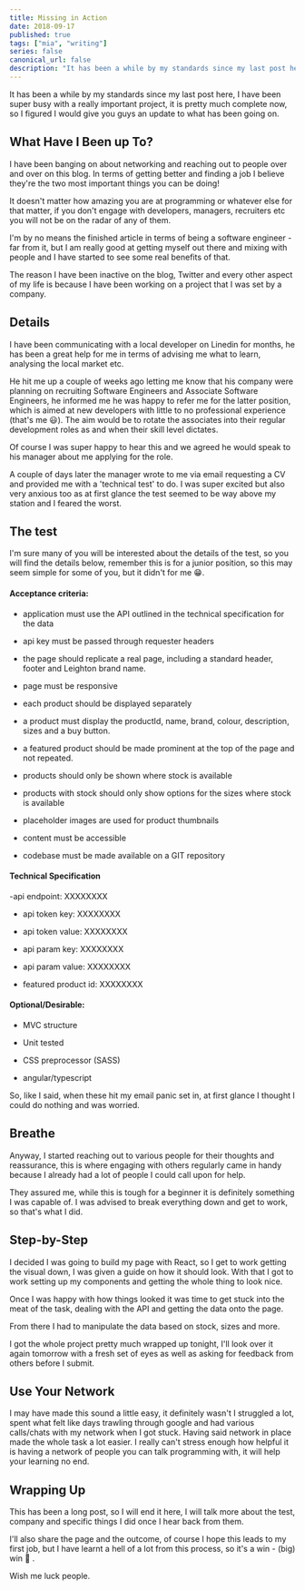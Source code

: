 ```yaml
---
title: Missing in Action
date: 2018-09-17
published: true
tags: ["mia", "writing"]
series: false
canonical_url: false
description: "It has been a while by my standards since my last post here, I have been super busy with a really important project, it is pretty much complete now, so I figured I would give you guys an update to what has been going on."
---
```


It has been a while by my standards since my last post here, I have been super busy with a really important project, it is pretty much complete now, so I figured I would give you guys an update to what has been going on.

## What Have I Been up To?

I have been banging on about networking and reaching out to people over and over on this blog. In terms of getting better and finding a job I believe they're the two most important things you can be doing!

It doesn't matter how amazing you are at programming or whatever else for that matter, if you don't engage with developers, managers, recruiters etc you will not be on the radar of any of them.

I'm by no means the finished article in terms of being a software engineer - far from it, but I am really good at getting myself out there and mixing with people and I have started to see some real benefits of that.

The reason I have been inactive on the blog, Twitter and every other aspect of my life is because I have been working on a project that I was set by a company.

## Details

I have been communicating with a local developer on Linedin for months, he has been a great help for me in terms of advising me what to learn, analysing the local market etc.

He hit me up a couple of weeks ago letting me know that his company were planning on recruiting Software Engineers and Associate Software Engineers, he informed me he was happy to refer me for the latter position, which is aimed at new developers with little to no professional experience (that's me 😃). The aim would be to rotate the associates into their regular development roles as and when their skill level dictates.

Of course I was super happy to hear this and we agreed he would speak to his manager about me applying for the role.

A couple of days later the manager wrote to me via email requesting a CV and provided me with a 'technical test' to do. I was super excited but also very anxious too as at first glance the test seemed to be way above my station and I feared the worst.

## The test

I'm sure many of you will be interested about the details of the test, so you will find the details below, remember this is for a junior position, so this may seem simple for some of you, but it didn't for me 😁.

#### Acceptance criteria:

- application must use the API outlined in the technical specification for the data

- api key must be passed through requester headers

- the page should replicate a real page, including a standard header, footer and Leighton brand name.

- page must be responsive

- each product should be displayed separately

- a product must display the productId, name, brand, colour, description, sizes and a buy button.

- a featured product should be made prominent at the top of the page and not repeated.

- products should only be shown where stock is available

- products with stock should only show options for the sizes where stock is available

- placeholder images are used for product thumbnails

- content must be accessible

- codebase must be made available on a GIT repository

#### Technical Specification

-api endpoint: XXXXXXXX

- api token key: XXXXXXXX

- api token value: XXXXXXXX

- api param key: XXXXXXXX

- api param value: XXXXXXXX

- featured product id: XXXXXXXX

#### Optional/Desirable:

- MVC structure

- Unit tested

- CSS preprocessor (SASS)

- angular/typescript

So, like I said, when these hit my email panic set in, at first glance I thought I could do nothing and was worried.

## Breathe

Anyway, I started reaching out to various people for their thoughts and reassurance, this is where engaging with others regularly came in handy because I already had a lot of people I could call upon for help.

They assured me, while this is tough for a beginner it is definitely something I was capable of. I was advised to break everything down and get to work, so that's what I did.

## Step-by-Step

I decided I was going to build my page with React, so I get to work getting the visual down, I was given a guide on how it should look. With that I got to work setting up my components and getting the whole thing to look nice.

Once I was happy with how things looked it was time to get stuck into the meat of the task, dealing with the API and getting the data onto the page.

From there I had to manipulate the data based on stock, sizes and more.

I got the whole project pretty much wrapped up tonight, I'll look over it again tomorrow with a fresh set of eyes as well as asking for feedback from others before I submit.

## Use Your Network

I may have made this sound a little easy, it definitely wasn't I struggled a lot, spent what felt like days trawling through google and had various calls/chats with my network when I got stuck. Having said network in place made the whole task a lot easier. I really can't stress enough how helpful it is having a network of people you can talk programming with, it will help your learning no end.

## Wrapping Up

This has been a long post, so I will end it here, I will talk more about the test, company and specific things I did once I hear back from them.

I'll also share the page and the outcome, of course I hope this leads to my first job, but I have learnt a hell of a lot from this process, so it's a win - (big) win 🙂 .

Wish me luck people.
